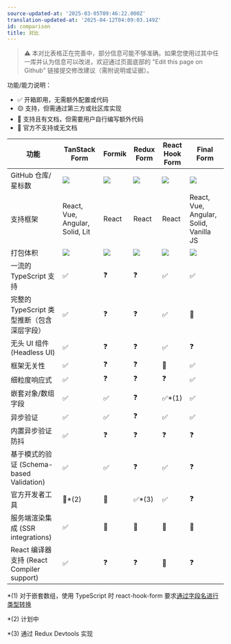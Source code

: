 ```yaml
---
source-updated-at: '2025-03-05T09:46:22.000Z'
translation-updated-at: '2025-04-12T04:09:03.149Z'
id: comparison
title: 对比
---
```


> ⚠️ 本对比表格正在完善中，部分信息可能不够准确。如果您使用过其中任一库并认为信息可以改进，欢迎通过页面底部的 "Edit this page on Github" 链接提交修改建议（需附说明或证据）。

功能/能力说明：

- ✅ 开箱即用，无需额外配置或代码
- 🟡 支持，但需通过第三方或社区库实现
- 🔶 支持且有文档，但需要用户自行编写额外代码
- 🛑 官方不支持或无文档

| 功能                                       | TanStack Form                                | Formik                         | Redux Form                             | React Hook Form                                  | Final Form                             |
| ------------------------------------------ | -------------------------------------------- | ------------------------------ | -------------------------------------- | ------------------------------------------------ | -------------------------------------- |
| GitHub 仓库/星标数                         | [![][stars-tanstack-form]][gh-tanstack-form] | [![][stars-formik]][gh-formik] | [![][stars-redux-form]][gh-redux-form] | [![][stars-react-hook-form]][gh-react-hook-form] | [![][stars-final-form]][gh-final-form] |
| 支持框架                                   | React, Vue, Angular, Solid, Lit              | React                          | React                                  | React                                            | React, Vue, Angular, Solid, Vanilla JS |
| 打包体积                                   | [![][bp-tanstack-form]][bpl-tanstack-form]   | [![][bp-formik]][bpl-formik]   | [![][bp-redux-form]][bpl-redux-form]   | [![][bp-react-hook-form]][bpl-react-hook-form]   | [![][bp-final-form]][bpl-final-form]   |
| 一流的 TypeScript 支持                     | ✅                                           | ❓                             | ❓                                     | ✅                                               | ✅                                     |
| 完整的 TypeScript 类型推断（包含深层字段） | ✅                                           | ❓                             | ❓                                     | ✅                                               | 🛑                                     |
| 无头 UI 组件 (Headless UI)                 | ✅                                           | ❓                             | ❓                                     | ✅                                               | ❓                                     |
| 框架无关性                                 | ✅                                           | ❓                             | ❓                                     | 🛑                                               | ✅                                     |
| 细粒度响应式                               | ✅                                           | ❓                             | ❓                                     | ❓                                               | ✅                                     |
| 嵌套对象/数组字段                          | ✅                                           | ✅                             | ❓                                     | ✅\*(1)                                          | ✅                                     |
| 异步验证                                   | ✅                                           | ✅                             | ❓                                     | ✅                                               | ✅                                     |
| 内置异步验证防抖                           | ✅                                           | ❓                             | ❓                                     | ❓                                               | ❓                                     |
| 基于模式的验证 (Schema-based Validation)   | ✅                                           | ✅                             | ❓                                     | ✅                                               | ❓                                     |
| 官方开发者工具                             | 🛑\*(2)                                      | 🛑                             | ✅\*(3)                                | ✅                                               | ❓                                     |
| 服务端渲染集成 (SSR integrations)          | ✅                                           | 🛑                             | 🛑                                     | 🛑                                               | 🛑                                     |
| React 编译器支持 (React Compiler support)  | ✅                                           | ❓                             | ❓                                     | 🛑                                               | ❓                                     |

\*(1) 对于嵌套数组，使用 TypeScript 时 react-hook-form 要求[通过字段名进行类型转换](https://react-hook-form.com/docs/usefieldarray)

\*(2) 计划中

\*(3) 通过 Redux Devtools 实现

[bpl-tanstack-form]: https://bundlephobia.com/result?p=@tanstack/react-form
[bp-tanstack-form]: https://badgen.net/bundlephobia/minzip/@tanstack/react-form?label=💾
[gh-tanstack-form]: https://github.com/TanStack/form
[stars-tanstack-form]: https://img.shields.io/github/stars/TanStack/form?label=%F0%9F%8C%9F
[bpl-formik]: https://bundlephobia.com/result?p=formik
[bp-formik]: https://badgen.net/bundlephobia/minzip/formik?label=💾
[gh-formik]: https://github.com/jaredpalmer/formik
[stars-formik]: https://img.shields.io/github/stars/jaredpalmer/formik?label=%F0%9F%8C%9F
[bpl-redux-form]: https://bundlephobia.com/result?p=redux-form
[bp-redux-form]: https://badgen.net/bundlephobia/minzip/redux-form?label=💾
[gh-redux-form]: https://github.com/redux-form/redux-form
[stars-redux-form]: https://img.shields.io/github/stars/redux-form/redux-form?label=%F0%9F%8C%9F
[bpl-react-hook-form]: https://bundlephobia.com/result?p=react-hook-form
[bp-react-hook-form]: https://badgen.net/bundlephobia/minzip/react-hook-form?label=💾
[gh-react-hook-form]: https://github.com/react-hook-form/react-hook-form
[stars-react-hook-form]: https://img.shields.io/github/stars/react-hook-form/react-hook-form?label=%F0%9F%8C%9F
[bpl-final-form]: https://bundlephobia.com/result?p=final-form
[bp-final-form]: https://badgen.net/bundlephobia/minzip/final-form?label=💾
[gh-final-form]: https://github.com/final-form/final-form
[stars-final-form]: https://img.shields.io/github/stars/final-form/final-form?label=%F0%9F%8C%9F
